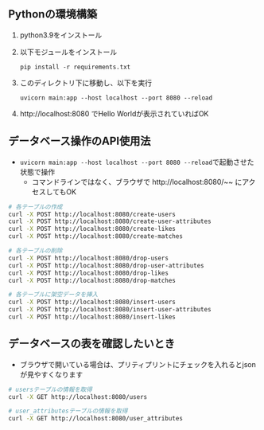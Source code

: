 ## Pythonの環境構築
1. python3.9をインストール

2. 以下モジュールをインストール

    `pip install -r requirements.txt`

3. このディレクトリ下に移動し、以下を実行

    `uvicorn main:app --host localhost --port 8080 --reload`

4. http://localhost:8080 でHello Worldが表示されていればOK


## データベース操作のAPI使用法
- `uvicorn main:app --host localhost --port 8080 --reload`で起動させた状態で操作
  - コマンドラインではなく、ブラウザで http://localhost:8080/~~ にアクセスしてもOK

```bash
# 各テーブルの作成
curl -X POST http://localhost:8080/create-users
curl -X POST http://localhost:8080/create-user-attributes
curl -X POST http://localhost:8080/create-likes
curl -X POST http://localhost:8080/create-matches

# 各テーブルの削除
curl -X POST http://localhost:8080/drop-users
curl -X POST http://localhost:8080/drop-user-attributes
curl -X POST http://localhost:8080/drop-likes
curl -X POST http://localhost:8080/drop-matches

# 各テーブルに架空データを挿入
curl -X POST http://localhost:8080/insert-users
curl -X POST http://localhost:8080/insert-user-attributes
curl -X POST http://localhost:8080/insert-likes
```

## データベースの表を確認したいとき
- ブラウザで開いている場合は、プリティプリントにチェックを入れるとjsonが見やすくなります
```bash
# usersテーブルの情報を取得
curl -X GET http://localhost:8080/users

# user_attributesテーブルの情報を取得
curl -X GET http://localhost:8080/user_attributes
```